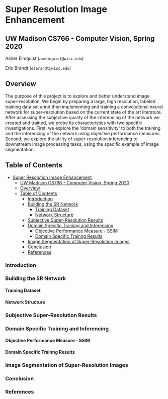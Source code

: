 # Super Resolution Image Enhancement
## UW Madison CS766 - Computer Vision, Spring 2020

Asher Elmquist (```amelmquist@wisc.edu```)
 
Eric Brandt (```elbrandt@wisc.edu```)

## Overview

The purpose of this project is to explore and better understand image super-resolution. We begin by preparing a large, high resolution, labeled training data set annd then implementing and training a convolutional neural network for super-resolution based on the current state of the art literature. After assessing the subjective quality of the inferencing of the network we created and trained, we probe its characteristics with two specific investigations. First, we explore the 'domain sensitivity' to both the training and the inferencing of the network using objective performance measures. Second, we explore the utility of super-resolution inferencing to downstream image processing tasks, using the specific example of image segmentation. 

## Table of Contents
- [Super Resolution Image Enhancement](#super-resolution-image-enhancement)
  - [UW Madison CS766 - Computer Vision, Spring 2020](#uw-madison-cs766---computer-vision-spring-2020)
  - [Overview](#overview)
  - [Table of Contents](#table-of-contents)
    - [Introduction](#introduction)
    - [Building the SR Network](#building-the-sr-network)
      - [Training Dataset](#training-dataset)
      - [Network Structure](#network-structure)
    - [Subjective Super-Resolution Results](#subjective-super-resolution-results)
    - [Domain Specific Training and Inferencing](#domain-specific-training-and-inferencing)
      - [Objective Performance Measure - SSIM](#objective-performance-measure---ssim)
      - [Domain Specific Trainng Results](#domain-specific-trainng-results)
    - [Image Segmentation of Super-Resolution Images](#image-segmentation-of-super-resolution-images)
    - [Conclusion](#conclusion)
    - [References](#references)

### Introduction
### Building the SR Network
#### Training Dataset
#### Network Structure
### Subjective Super-Resolution Results
### Domain Specific Training and Inferencing
#### Objective Performance Measure - SSIM
#### Domain Specific Trainng Results
### Image Segmentation of Super-Resolution Images
### Conclusion
### References